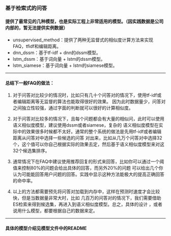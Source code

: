 ### 基于检索式的问答
#### 提供了最常见的几种模型，也是实际工程上非常适用的模型。（因实践数据是公司内部的，暂无法提供实例数据）

* unsupervised_method：提供了两种无监督式的相似度计算方法来实现FAQ，tfidf和编辑距离。
* dnn_dssm：基于tf-idf + dnn的dssm模型。
* lstm_dssm：基于词向量 + lstm的dssm模型。
* lstm_siamese：基于词向量 + lstm的siamese模型。
***
#### 总结下一般FAQ的做法：
1. 对于问答对比较少的情况时，比如只有几十个问答对的情况下，使用tf-idf或者编辑距离等无监督的算法也能取得很好的效果。
    因为此时数据量少，问答对之间独立性较强，通过字面的判断就可以很好的计算相似度。

2. 对于问答对比较多的情况下，且每个问题都会有大量的相似问，此时可以使用语义相似度模型，建议使用dssm或者siamese，复杂的
    语义相似度模型在实际中的效果很多时候都不太好。通常的整个系统的做法是先用tf-idf或者编辑距离从问答对中选择一些候选的问答
    对出来，比如从几万个问答对中选择32个，这个值可以你自己根据实际的效果去定，然后基于语义相似度模型来对这32个候选集排序。
    
3. 通常情况下在FAQ中建议使用推荐回复的形式来回答，比如你可以通过一个阈值来控制80%的问题会给出具体的回答，而另外20%的问题
    可以给出几个你认为可能能回答用户问题的回答。实践中显示这种方法能极大的提高正确回答的命中率。
    
4. 以上的方法都需要预先将问答对加载到内存中，这样在预测时速度才会比较快，但是当数据量非常大时，比如
    几百万的问答对的情况下，我们需要借助ES检索来得到候选集，再进入到语义相似度模型。总之，具体的设计
    ，或者说用什么模型，都要根据自己的数据来定。
*** 
#### 具体的模型介绍见模型文件中的README

